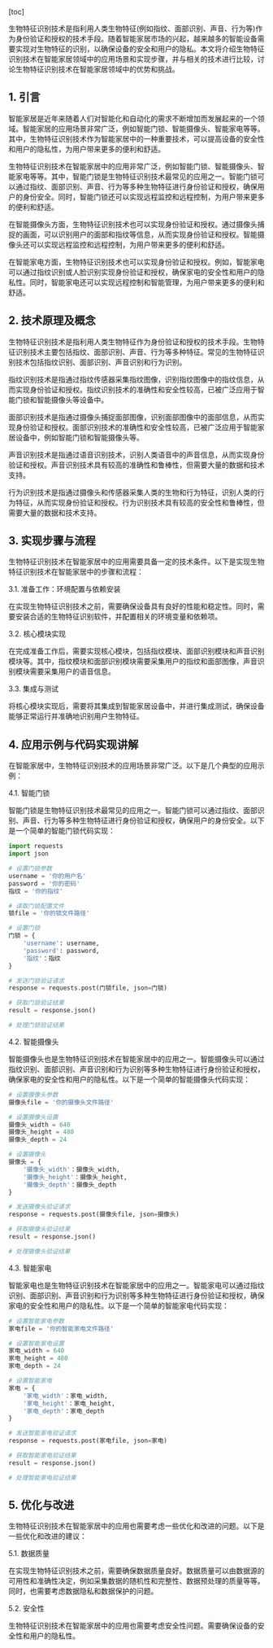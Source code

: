 
[toc]                    
                
                
生物特征识别技术是指利用人类生物特征(例如指纹、面部识别、声音、行为等)作为身份验证和授权的技术手段。随着智能家居市场的兴起，越来越多的智能设备需要实现对生物特征的识别，以确保设备的安全和用户的隐私。本文将介绍生物特征识别技术在智能家居领域中的应用场景和实现步骤，并与相关的技术进行比较，讨论生物特征识别技术在智能家居领域中的优势和挑战。

## 1. 引言

智能家居是近年来随着人们对智能化和自动化的需求不断增加而发展起来的一个领域。智能家居的应用场景非常广泛，例如智能门锁、智能摄像头、智能家电等等。其中，生物特征识别技术作为智能家居中的一种重要技术，可以提高设备的安全性和用户的隐私性，为用户带来更多的便利和舒适。

生物特征识别技术在智能家居中的应用非常广泛，例如智能门锁、智能摄像头、智能家电等等。其中，智能门锁是生物特征识别技术最常见的应用之一。智能门锁可以通过指纹、面部识别、声音、行为等多种生物特征进行身份验证和授权，确保用户的身份安全。同时，智能门锁还可以实现远程监控和远程控制，为用户带来更多的便利和舒适。

在智能摄像头方面，生物特征识别技术也可以实现身份验证和授权。通过摄像头捕捉的画面，可以识别用户的面部和指纹等信息，从而实现身份验证和授权。智能摄像头还可以实现远程监控和远程控制，为用户带来更多的便利和舒适。

在智能家电方面，生物特征识别技术也可以实现身份验证和授权。例如，智能家电可以通过指纹识别或人脸识别实现身份验证和授权，确保家电的安全性和用户的隐私性。同时，智能家电还可以实现远程控制和智能管理，为用户带来更多的便利和舒适。

## 2. 技术原理及概念

生物特征识别技术是指利用人类生物特征作为身份验证和授权的技术手段。生物特征识别技术主要包括指纹、面部识别、声音、行为等多种特征。常见的生物特征识别技术包括指纹识别、面部识别、声音识别和行为识别。

指纹识别技术是指通过指纹传感器采集指纹图像，识别指纹图像中的指纹信息，从而实现身份验证和授权。指纹识别技术的准确性和安全性较高，已被广泛应用于智能门锁和智能摄像头等设备中。

面部识别技术是指通过摄像头捕捉面部图像，识别面部图像中的面部信息，从而实现身份验证和授权。面部识别技术的准确性和安全性较高，已被广泛应用于智能家居设备中，例如智能门锁和智能摄像头等。

声音识别技术是指通过语音识别技术，识别人类语音中的声音信息，从而实现身份验证和授权。声音识别技术具有较高的准确性和鲁棒性，但需要大量的数据和技术支持。

行为识别技术是指通过摄像头和传感器采集人类的生物和行为特征，识别人类的行为特征，从而实现身份验证和授权。行为识别技术具有较高的安全性和鲁棒性，但需要大量的数据和技术支持。

## 3. 实现步骤与流程

生物特征识别技术在智能家居中的应用需要具备一定的技术条件。以下是实现生物特征识别技术在智能家居中的步骤和流程：

3.1. 准备工作：环境配置与依赖安装

在实现生物特征识别技术之前，需要确保设备具有良好的性能和稳定性。同时，需要安装合适的生物特征识别软件，并配置相关的环境变量和依赖项。

3.2. 核心模块实现

在完成准备工作后，需要实现核心模块，包括指纹模块、面部识别模块和声音识别模块等。其中，指纹模块和面部识别模块需要采集用户的指纹和面部图像，声音识别模块需要采集用户的语音信息。

3.3. 集成与测试

将核心模块实现后，需要将其集成到智能家居设备中，并进行集成测试，确保设备能够正常运行并准确地识别用户生物特征。

## 4. 应用示例与代码实现讲解

在智能家居中，生物特征识别技术的应用场景非常广泛。以下是几个典型的应用示例：

4.1. 智能门锁

智能门锁是生物特征识别技术最常见的应用之一。智能门锁可以通过指纹、面部识别、声音、行为等多种生物特征进行身份验证和授权，确保用户的身份安全。以下是一个简单的智能门锁代码实现：

```python
import requests
import json

# 设置门锁参数
username = '你的用户名'
password = '你的密码'
指纹 = '你的指纹'

# 读取门锁配置文件
锁file = '你的锁文件路径'

# 设置门锁
门锁 = {
    'username': username,
    'password': password,
    '指纹'：指纹
}

# 发送门锁验证请求
response = requests.post(门锁file, json=门锁)

# 获取门锁验证结果
result = response.json()

# 处理门锁验证结果
```

4.2. 智能摄像头

智能摄像头也是生物特征识别技术在智能家居中的应用之一。智能摄像头可以通过指纹识别、面部识别、声音识别和行为识别等多种生物特征进行身份验证和授权，确保家电的安全性和用户的隐私性。以下是一个简单的智能摄像头代码实现：

```python
# 设置摄像头参数
摄像头file = '你的摄像头文件路径'

# 设置摄像头设置
摄像头_width = 640
摄像头_height = 480
摄像头_depth = 24

# 设置摄像头
摄像头 = {
    '摄像头_width'：摄像头_width,
    '摄像头_height'：摄像头_height,
    '摄像头_depth'：摄像头_depth
}

# 发送摄像头验证请求
response = requests.post(摄像头file, json=摄像头)

# 获取摄像头验证结果
result = response.json()

# 处理摄像头验证结果
```

4.3. 智能家电

智能家电也是生物特征识别技术在智能家居中的应用之一。智能家电可以通过指纹识别、面部识别、声音识别和行为识别等多种生物特征进行身份验证和授权，确保家电的安全性和用户的隐私性。以下是一个简单的智能家电代码实现：

```python
# 设置智能家电参数
家电file = '你的智能家电文件路径'

# 设置智能家电设置
家电_width = 640
家电_height = 480
家电_depth = 24

# 设置智能家电
家电 = {
    '家电_width'：家电_width,
    '家电_height'：家电_height,
    '家电_depth'：家电_depth
}

# 发送智能家电验证请求
response = requests.post(家电file, json=家电)

# 获取智能家电验证结果
result = response.json()

# 处理智能家电验证结果
```

## 5. 优化与改进

生物特征识别技术在智能家居中的应用也需要考虑一些优化和改进的问题。以下是一些优化和改进的建议：

5.1. 数据质量

在实现生物特征识别技术之前，需要确保数据质量良好。数据质量可以由数据源的可用性和准确性决定，例如采集数据的随机性和完整性、数据预处理的质量等等。同时，也需要考虑数据隐私和数据保护的问题。

5.2. 安全性

生物特征识别技术在智能家居中的应用也需要考虑安全性问题。需要确保设备的安全性和用户的隐私性。

